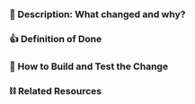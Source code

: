### :nut_and_bolt: Description: What changed and why?

### :+1: Definition of Done

### :athletic_shoe: How to Build and Test the Change

### :chains: Related Resources
